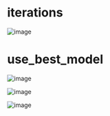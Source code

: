 # iterations

![image](https://user-images.githubusercontent.com/60442877/235396501-e98d2ffa-11e0-4f8e-9a88-f864b8a1b628.png)

# use_best_model

![image](https://user-images.githubusercontent.com/60442877/235403169-e38133ed-d8bd-461a-b9c9-49d6597f8a32.png)

![image](https://user-images.githubusercontent.com/60442877/235402357-6941b6d6-93b6-42e2-befe-82e33082519c.png)

![image](https://user-images.githubusercontent.com/60442877/235402444-79871a6d-671f-4cff-ae1c-93a2e873483a.png)
